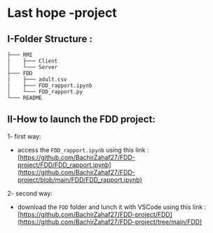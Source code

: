 # Last hope -project

## I-Folder Structure :

```
├─── RMI
|    ├─── Client
│    └─── Server
├─── FDD
|    ├─── adult.csv
|    ├─── FDD_rapport.ipynb
│    └─── FDD_rapport.py
└─── README
```
## II-How to launch the FDD project:

1- first way:
 - access the `FDD_rapport.ipynb` using this link : [https://github.com/BachirZahaf27/FDD-project/FDD/FDD_rapport.ipynb](https://github.com/BachirZahaf27/FDD-project/blob/main/FDD/FDD_rapport.ipynb)
 
2- second way:
 - download the `FDD` folder and lunch it with VSCode using this link : [https://github.com/BachirZahaf27/FDD-project/FDD](https://github.com/BachirZahaf27/FDD-project/tree/main/FDD)

